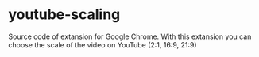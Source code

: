 # youtube-scaling
Source code of extansion for Google Chrome.
With this extansion you can choose the scale of the video on YouTube (2:1, 16:9, 21:9)
